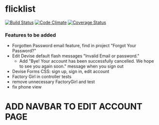# flicklist

[ ![Build Status](https://app.codeship.com/projects/b23def40-c932-0134-f742-3a0fd8dae151/status?branch=master)](https://app.codeship.com/projects/199219)
[![Code Climate](https://codeclimate.com/github/yonatanmk/flicklist/badges/gpa.svg)](https://codeclimate.com/github/yonatanmk/flicklist)
[![Coverage Status](https://coveralls.io/repos/github/yonatanmk/flicklist/badge.svg?branch=master)](https://coveralls.io/github/yonatanmk/flicklist?branch=master)


### Features to be added
* Forgotten Password email feature, find in project "Forgot Your Password?"
* Edit Devise default flash messages "Invalid Email or password."
  * Add "Bye! Your account has been successfully cancelled. We hope to see you again soon." message when you sign out
* Devise Forms CSS: sign up, sign in, edit account
* Factory Girl in controller tests
* remove unnecessary FactoryGirl and test 
* fix phone view

# ADD NAVBAR TO EDIT ACCOUNT PAGE 
